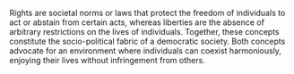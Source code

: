 
Rights are societal norms or laws that protect the freedom of individuals to act or abstain from certain acts, whereas liberties are the absence of arbitrary restrictions on the lives of individuals. Together, these concepts constitute the socio-political fabric of a democratic society. Both concepts advocate for an environment where individuals can coexist harmoniously, enjoying their lives without infringement from others.

